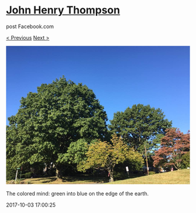 # [John Henry Thompson](../README.md)
post Facebook.com

[< Previous](2017-10-03-1.md) [Next >](2017-10-02-1.md)

[![](../media/2017-10-03/Timeline-Photos-The-colored-mind-green-into-blue-on-the-edge-of.jpg)](../README.md)

The colored mind: green into blue on the edge of the earth.

2017-10-03 17:00:25